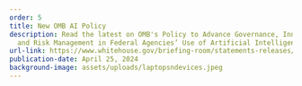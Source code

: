 ```yaml
---
order: 5
title: New OMB AI Policy
description: Read the latest on OMB's Policy to Advance Governance, Innovation,
  and Risk Management in Federal Agencies’ Use of Artificial Intelligence!
url-link: https://www.whitehouse.gov/briefing-room/statements-releases/2024/03/28/fact-sheet-vice-president-harris-announces-omb-policy-to-advance-governance-innovation-and-risk-management-in-federal-agencies-use-of-artificial-intelligence/
publication-date: April 25, 2024
background-image: assets/uploads/laptopsndevices.jpeg
---
```

